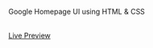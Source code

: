 <p>Google Homepage UI using HTML & CSS</p>
<br>
<a href="https://amruthuk.github.io/google-homepage/">Live Preview<a>
